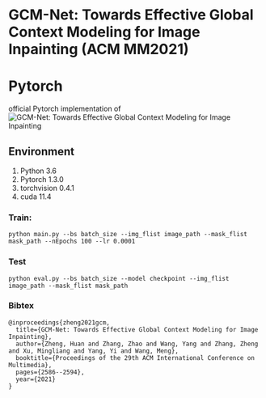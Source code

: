 # GCM-Net: Towards Effective Global Context Modeling for Image Inpainting (ACM MM2021)

# Pytorch 
official Pytorch implementation of ![GCM-Net: Towards Effective Global Context Modeling for Image Inpainting](https://dl.acm.org/doi/pdf/10.1145/3474085.3475433)

## Environment
1. Python 3.6 
2. Pytorch 1.3.0
3. torchvision 0.4.1
4. cuda 11.4

### Train: 
`python main.py --bs batch_size --img_flist image_path --mask_flist mask_path --nEpochs 100 --lr 0.0001`

### Test
`python eval.py --bs batch_size --model checkpoint --img_flist image_path --mask_flist mask_path`

### Bibtex
```
@inproceedings{zheng2021gcm,
  title={GCM-Net: Towards Effective Global Context Modeling for Image Inpainting},
  author={Zheng, Huan and Zhang, Zhao and Wang, Yang and Zhang, Zheng and Xu, Mingliang and Yang, Yi and Wang, Meng},
  booktitle={Proceedings of the 29th ACM International Conference on Multimedia},
  pages={2586--2594},
  year={2021}
}
```
